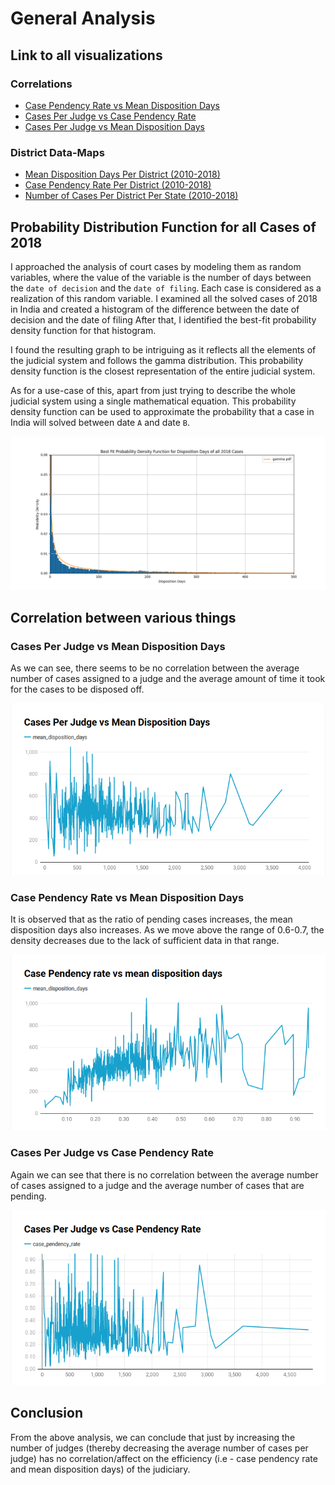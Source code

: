 # General Analysis

## Link to all visualizations

### Correlations
- [Case Pendency Rate vs Mean Disposition Days](https://www.datawrapper.de/_/DZg2B/)
- [Cases Per Judge vs Case Pendency Rate](https://www.datawrapper.de/_/SWbek/)
- [Cases Per Judge vs Mean Disposition Days](https://www.datawrapper.de/_/PMJTD/)

### District Data-Maps
- [Mean Disposition Days Per District (2010-2018)](https://public.flourish.studio/visualisation/12403529/)
- [Case Pendency Rate Per District (2010-2018)](https://public.flourish.studio/visualisation/12409595/)
- [Number of Cases Per District Per State (2010-2018)](https://public.flourish.studio/visualisation/12501434/)

## Probability Distribution Function for all Cases of 2018
I approached the analysis of court cases by modeling them as random variables, 
where the value of the variable is the number of days between the `date of decision`
and the `date of filing`. Each case is considered as a realization of this random 
variable. I examined all the solved cases of 2018 in India and created a histogram 
of the difference between the date of decision and the date of filing After that, 
I identified the best-fit probability density function for that histogram.

I found the resulting graph to be intriguing as it reflects all the elements of the 
judicial system and follows the gamma distribution. This probability density function 
is the closest representation of the entire judicial system.

As for a use-case of this, apart from just trying to describe the whole
judicial system using a single mathematical equation. This probability
density function can be used to approximate the probability that a case in
India will solved between date `A` and date `B`.

![PDF](images/pdf.png)

## Correlation between various things

### Cases Per Judge vs Mean Disposition Days
As we can see, there seems to be no correlation between the average number
of cases assigned to a judge and the average amount of time it took for the
cases to be disposed off.

![Cases vs Disposition](images/cases-vs-disposition.png)

### Case Pendency Rate vs Mean Disposition Days 
It is observed that as the ratio of pending cases increases, the mean 
disposition days also increases. As we move above the range of 0.6-0.7, 
the density decreases due to the lack of sufficient data in that range.

![Pendency vs Disposition](images/pendency-vs-disposition.png)

### Cases Per Judge vs Case Pendency Rate
Again we can see that there is no correlation between the average number of
cases assigned to a judge and the average number of cases that are pending.

![Cases vs Pendency](images/cases-vs-pendency.png)

## Conclusion
From the above analysis, we can conclude that just by increasing the number
of judges (thereby decreasing the average number of cases per judge) has no
correlation/affect on the efficiency (i.e - case pendency rate and mean
disposition days) of the judiciary.

